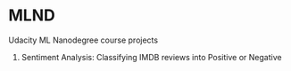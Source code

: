 # MLND
Udacity ML Nanodegree course projects

1. Sentiment Analysis:
  Classifying IMDB reviews into Positive or Negative
